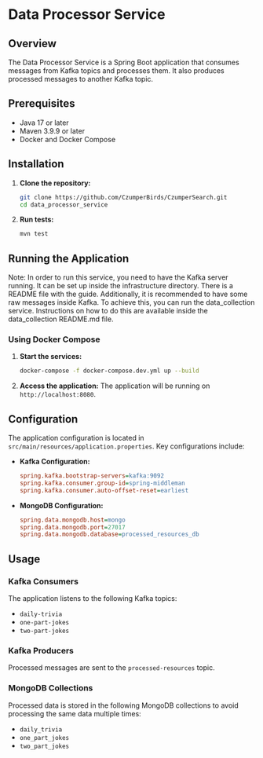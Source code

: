 # Data Processor Service

## Overview
The Data Processor Service is a Spring Boot application that consumes messages from Kafka topics and processes them. It also produces processed messages to another Kafka topic.

## Prerequisites
- Java 17 or later
- Maven 3.9.9 or later
- Docker and Docker Compose

## Installation

1. **Clone the repository:**
   ```sh
   git clone https://github.com/CzumperBirds/CzumperSearch.git
   cd data_processor_service
   ```

2. **Run tests:**
   ```sh
   mvn test
   ```

## Running the Application

Note: In order to run this service, you need to have the Kafka server running. It can be set up inside the infrastructure directory. There is a README file with the guide.  Additionally, it is recommended to have some raw messages inside Kafka. To achieve this, you can run the data_collection service. Instructions on how to do this are available inside the data_collection README.md file.

### Using Docker Compose

1. **Start the services:**
   ```sh
   docker-compose -f docker-compose.dev.yml up --build
   ```

2. **Access the application:**
   The application will be running on `http://localhost:8080`.

## Configuration

The application configuration is located in `src/main/resources/application.properties`. Key configurations include:

- **Kafka Configuration:**
  ```ini
  spring.kafka.bootstrap-servers=kafka:9092
  spring.kafka.consumer.group-id=spring-middleman
  spring.kafka.consumer.auto-offset-reset=earliest
  ```

- **MongoDB Configuration:**
  ```ini
  spring.data.mongodb.host=mongo
  spring.data.mongodb.port=27017
  spring.data.mongodb.database=processed_resources_db
  ```

## Usage

### Kafka Consumers

The application listens to the following Kafka topics:

- `daily-trivia`
- `one-part-jokes`
- `two-part-jokes`

### Kafka Producers

Processed messages are sent to the `processed-resources` topic.

### MongoDB Collections

Processed data is stored in the following MongoDB collections to avoid processing the same data multiple times:

- `daily_trivia`
- `one_part_jokes`
- `two_part_jokes`
